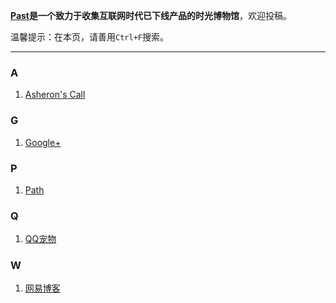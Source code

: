 **[Past](https://pastarea.github.io)**是一个致力于收集互联网时代已下线产品的**时光博物馆**，欢迎投稿。

温馨提示：在本页，请善用`Ctrl+F`搜索。

---

### A

1. [Asheron's Call](/posts/31e888a5)


### G

1. [Google+](/posts/62b76b5a)

### P

1. [Path](/posts/b548b0f/)

### Q

1. [QQ宠物](/posts/541f829a)

### W

1. [网易博客](/posts/50851d71)